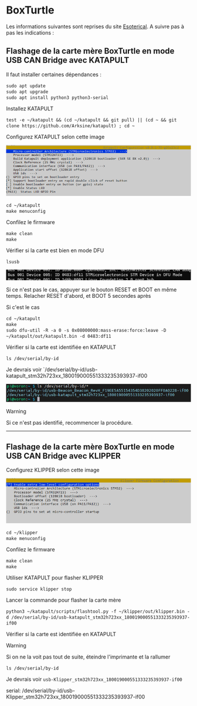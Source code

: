 # BoxTurtle
	
Les informations suivantes sont reprises du site [Esoterical](https://canbus.esoterical.online/). A suivre pas à pas les indications :


## Flashage de la carte mère BoxTurtle en mode USB CAN Bridge avec KATAPULT

Il faut installer certaines dépendances :

    sudo apt update
    sudo apt upgrade
    sudo apt install python3 python3-serial

Installez KATAPULT

    test -e ~/katapult && (cd ~/katapult && git pull) || (cd ~ && git clone https://github.com/Arksine/katapult) ; cd ~

Configurez KATAPULT selon cette image
<center><img src="..\Images\Katapult Config BT.png"></center>

    cd ~/katapult
    make menuconfig

Confilez le firmware

    make clean
    make

Vérifier si la carte est bien en mode DFU

    lsusb
	
<center><img src="..\Images\confirmation DFU_octopus.png"></center>

Si ce n'est pas le cas, appuyer sur le bouton RESET et BOOT en même temps. Relacher RESET d'abord, et BOOT 5 secondes après

Si c'est le cas

    cd ~/katapult
    make
    sudo dfu-util -R -a 0 -s 0x08000000:mass-erase:force:leave -D ~/katapult/out/katapult.bin -d 0483:df11

Vérifier si la carte est identifiée en KATAPULT

    ls /dev/serial/by-id

Je devrais voir `/dev/serial/by-id/usb-katapult_stm32h723xx_180019000551333235393937-if00
<center><img src="..\Images\BT_identifie_katapult.png"></center>

> [!WARNING]
> Si ce n'est pas identifié, recommencer la procédure.

<hr>

## Flashage de la carte mère BoxTurtle en mode USB CAN Bridge avec KLIPPER

Configurez KLIPPER selon cette image
<center><img src="..\Images\Klipper BT USB-CAN-Bridge Config.png"></center>

    cd ~/klipper
	make menuconfig

Confilez le firmware

    make clean
    make

Utiliser KATAPULT pour flasher KLIPPER

    sudo service klipper stop

Lancer la commande pour flasher la carte mère 

    python3 ~/katapult/scripts/flashtool.py -f ~/klipper/out/klipper.bin -d /dev/serial/by-id/usb-katapult_stm32h723xx_180019000551333235393937-if00

Vérifier si la carte est identifiée en KATAPULT

> [!WARNING]
> Si on ne la voit pas tout de suite, éteindre l'imprimante et la rallumer

    ls /dev/serial/by-id

Je devrais voir `usb-Klipper_stm32h723xx_180019000551333235393937-if00`


>
serial: /dev/serial/by-id/usb-Klipper_stm32h723xx_180019000551333235393937-if00